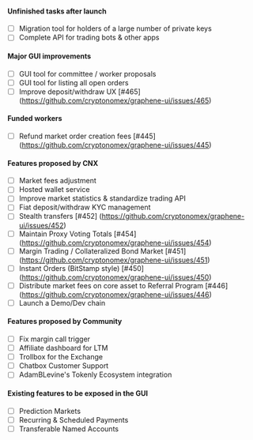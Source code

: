 #### Unfinished tasks after launch
- [ ] Migration tool for holders of a large number of private keys
- [ ] Complete API for trading bots & other apps

#### Major GUI improvements
- [ ] GUI tool for committee / worker proposals
- [ ] GUI tool for listing all open orders
- [ ] Improve deposit/withdraw UX [#465] (https://github.com/cryptonomex/graphene-ui/issues/465)

#### Funded workers
- [ ] Refund market order creation fees [#445] (https://github.com/cryptonomex/graphene-ui/issues/445)

#### Features proposed by CNX
- [ ] Market fees adjustment
- [ ] Hosted wallet service
- [ ] Improve market statistics & standardize trading API
- [ ] Fiat deposit/withdraw KYC management
- [ ] Stealth transfers [#452] (https://github.com/cryptonomex/graphene-ui/issues/452)
- [ ] Maintain Proxy Voting Totals [#454] (https://github.com/cryptonomex/graphene-ui/issues/454)
- [ ] Margin Trading / Collateralized Bond Market [#451] (https://github.com/cryptonomex/graphene-ui/issues/451)
- [ ] Instant Orders (BitStamp style) [#450] (https://github.com/cryptonomex/graphene-ui/issues/450)
- [ ] Distribute market fees on core asset to Referral Program [#446] (https://github.com/cryptonomex/graphene-ui/issues/446)
- [ ] Launch a Demo/Dev chain

#### Features proposed by Community
- [ ] Fix margin call trigger
- [ ] Affiliate dashboard for LTM
- [ ] Trollbox for the Exchange
- [ ] Chatbox Customer Support
- [ ] AdamBLevine's Tokenly Ecosystem integration

#### Existing features to be exposed in the GUI
- [ ] Prediction Markets
- [ ] Recurring & Scheduled Payments
- [ ] Transferable Named Accounts
